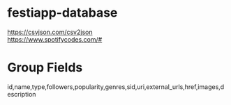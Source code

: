 # festiapp-database

https://csvjson.com/csv2json  
https://www.spotifycodes.com/#


# Group Fields
id,name,type,followers,popularity,genres,sid,uri,external_urls,href,images,description
